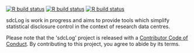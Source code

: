 [![R build status](https://www.r-pkg.org/badges/version/sdcLog)](https://github.com/Plebejer/sdcLog/actions)
[![R build status](https://github.com/Plebejer/sdcLog/workflows/R-CMD-check/badge.svg)](https://github.com/Plebejer/sdcLog/actions)
[![R build status](https://https://codecov.io/gh/plebejer/sdcLog/branch/master/graph/badge.svg)](https://github.com/Plebejer/sdcLog/actions)

sdcLog is work in progress and aims to provide tools which simplify statistical
disclosure control in the context of research data centres.

Please note that the 'sdcLog' project is released with a
[Contributor Code of Conduct](.github/CODE_OF_CONDUCT.md). By contributing to
this project, you agree to abide by its terms.
